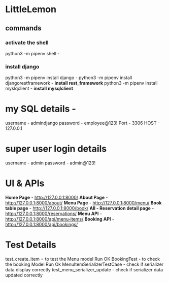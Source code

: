 # LittleLemon

## commands
### activate the shell
  python3 -m pipenv shell - 
 ### install django
  python3 -m pipenv install django -
  python3 -m pipenv install djangorestframework - **install rest_framework**
  python3 -m pipenv install myslqclient  - **install mysqlclient**
# my SQL details - 
  username - admindjango 
  password - employee@123!
  Port - 3306
  HOST - 127.0.0.1

# super user login details
  username - admin
  password  - admin@123!

# UI & APIs
  **Home Page** - http://127.0.0.1:8000/
  **About Page** - http://127.0.0.1:8000/about/
  **Menu Page** - http://127.0.0.1:8000/menu/
  **Book table page** - http://127.0.0.1:8000/book/
  **All - Reservation detail page** - http://127.0.0.1:8000/reservations/
  **Menu API** - http://127.0.0.1:8000/api/menu-items/
  **Booking API** - http://127.0.0.1:8000/api/bookings/

# Test Details
  test_create_item =  to test the Menu model Run OK
  BookingTest - to check the booking Model Run Ok
  MenuItemSerializerTestCase - check if serializer data display correctly
  test_menu_serializer_update - check if serializer data updated correctly

  
